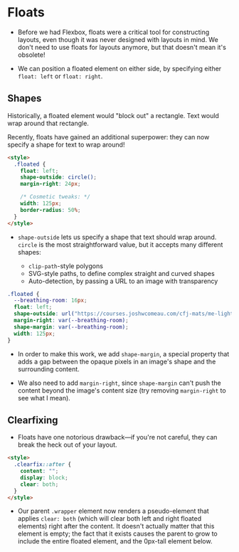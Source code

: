 # Floats

- Before we had Flexbox, floats were a critical tool for constructing layouts, even though it was never designed with layouts in mind. We don't need to use floats for layouts anymore, but that doesn't mean it's obsolete!

- We can position a floated element on either side, by specifying either `float: left` or `float: right`.

## Shapes

Historically, a floated element would "block out" a rectangle. Text would wrap around that rectangle.

Recently, floats have gained an additional superpower: they can now specify a shape for text to wrap around!

```html
<style>
  .floated {
    float: left;
    shape-outside: circle();
    margin-right: 24px;

    /* Cosmetic tweaks: */
    width: 125px;
    border-radius: 50%;
  }
</style>
```

- `shape-outside` lets us specify a shape that text should wrap around. `circle` is the most straightforward value, but it accepts many different shapes:

  - `clip-path`-style polygons
  - SVG-style paths, to define complex straight and curved shapes
  - Auto-detection, by passing a URL to an image with transparency

```css
.floated {
  --breathing-room: 16px;
  float: left;
  shape-outside: url("https://courses.joshwcomeau.com/cfj-mats/me-light.png");
  margin-right: var(--breathing-room);
  shape-margin: var(--breathing-room);
  width: 125px;
}
```

- In order to make this work, we add `shape-margin`, a special property that adds a gap between the opaque pixels in an image's shape and the surrounding content.

- We also need to add `margin-right`, since `shape-margin` can't push the content beyond the image's content size (try removing `margin-right` to see what I mean).

## Clearfixing

- Floats have one notorious drawback—if you're not careful, they can break the heck out of your layout.

```html
<style>
  .clearfix::after {
    content: "";
    display: block;
    clear: both;
  }
</style>
```

- Our parent `.wrapper` element now renders a pseudo-element that applies `clear: both` (which will clear both left and right floated elements) right after the content. It doesn't actually matter that this element is empty; the fact that it exists causes the parent to grow to include the entire floated element, and the 0px-tall element below.
